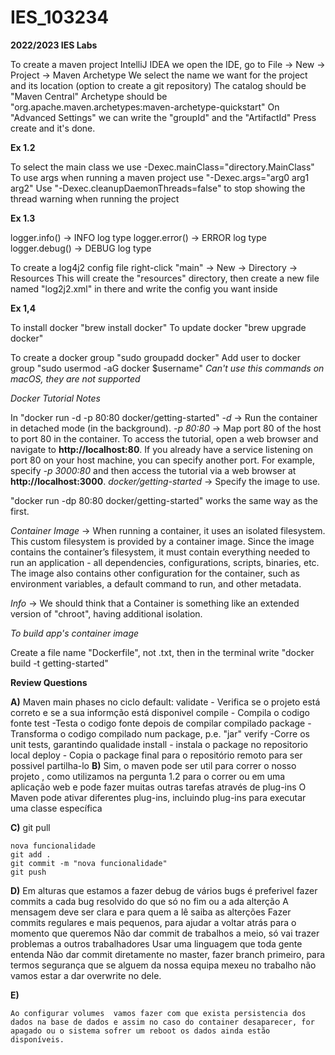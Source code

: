 # IES_103234

**2022/2023 IES Labs**

To create a maven project IntelliJ IDEA we open the IDE, go to File -> New -> Project -> Maven Archetype
We select the name we want for the project and its location (option to create a git repository)
The catalog should be "Maven Central"
Archetype should be "org.apache.maven.archetypes:maven-archetype-quickstart"
On "Advanced Settings"  we can write the "groupId" and the "ArtifactId"
Press create and it's done.

**Ex 1.2**

To select the main class we use -Dexec.mainClass="directory.MainClass"
To use args when running a maven project use "-Dexec.args="arg0 arg1 arg2"
Use "-Dexec.cleanupDaemonThreads=false" to stop showing the thread warning when running the project

**Ex 1.3**

logger.info() -> INFO log type
logger.error() -> ERROR log type
logger.debug() -> DEBUG log type

To create a log4j2 config file right-click "main" -> New -> Directory -> Resources
This will create the "resources" directory, then create a new file named "log2j2.xml" in there and write the config you want inside

**Ex 1,4**

To install docker "brew install docker"
To update docker "brew upgrade docker"

To create a docker group "sudo groupadd docker"
Add user to docker group "sudo usermod -aG docker $username"
*Can't use this commands on macOS, they are not supported*

*Docker Tutorial Notes*

In "docker run -d -p 80:80 docker/getting-started"
*-d* -> Run the container in detached mode (in the background).
*-p 80:80* -> Map port 80 of the host to port 80 in the container. To access the tutorial, open a web browser and navigate to **http://localhost:80**.
If you already have a service listening on port 80 on your host machine, you can specify another port.
For example, specify *-p 3000:80* and then access the tutorial via a web browser at **http://localhost:3000**.
*docker/getting-started* -> Specify the image to use.

"docker run -dp 80:80 docker/getting-started" works the same way as the first.

*Container Image* -> When running a container, it uses an isolated filesystem. This custom filesystem is provided by a container image. Since the image contains the container’s filesystem, it must contain everything needed to run an application - all dependencies, configurations, scripts, binaries, etc. The image also contains other configuration for the container, such as environment variables, a default command to run, and other metadata.

*Info* -> We should think that a Container is something like an extended version of "chroot", having additional isolation.

*To build app's container image*

Create a file name "Dockerfile", not .txt, then in the terminal write "docker build -t getting-started"

**Review Questions**

**A)**
	Maven main phases no ciclo default:
		validate - Verifica se o projeto está correto e se a sua informção está disponivel
		compile - Compila o codigo fonte
		test -Testa o codigo fonte depois de compilar compilado
    		package - Transforma o codigo compilado num package, p.e. "jar"
		verify -Corre os unit tests, garantindo qualidade
		install - instala o package no repositorio local
		deploy - Copia o package final para o repositório remoto para ser possivel partilha-lo
**B)**
	Sim, o maven pode ser util para correr o nosso projeto , como utilizamos na pergunta 1.2 para o correr ou em  uma aplicação web e pode fazer muitas outras tarefas através de plug-ins
	O Maven pode ativar diferentes plug-ins, incluindo plug-ins para executar uma classe específica

**C)**
	git pull

    nova funcionalidade
	git add .
	git commit -m "nova funcionalidade"
	git push

**D)**
	Em alturas que estamos a fazer debug de vários bugs é preferivel fazer commits a cada bug resolvido do que só no fim ou a ada alterção
	A mensagem deve ser clara e para quem a lê saiba as alterções
	Fazer commits regulares e mais pequenos, para ajudar a voltar atrás para o momento que queremos
	Não dar commit de trabalhos a meio, só vai trazer problemas a outros trabalhadores
	Usar uma linguagem que toda gente entenda
	Não dar commit diretamente no master, fazer branch primeiro, para termos segurança que se alguem da nossa equipa mexeu no trabalho não vamos estar a dar overwrite no dele.

**E)**

    Ao configurar volumes  vamos fazer com que exista persistencia dos dados na base de dados e assim no caso do container desaparecer, for apagado ou o sistema sofrer um reboot os dados ainda estão disponíveis.
